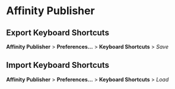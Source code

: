 # Affinity Publisher

## Export Keyboard Shortcuts

**Affinity Publisher** > **Preferences...** > **Keyboard Shortcuts** > *Save*

## Import Keyboard Shortcuts

**Affinity Publisher** > **Preferences...** > **Keyboard Shortcuts** > *Load*